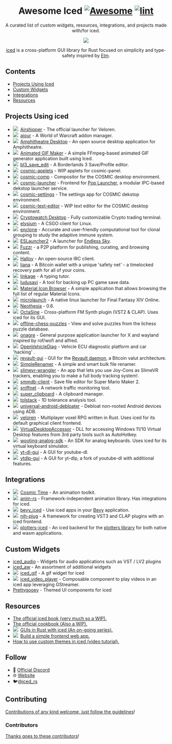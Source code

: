 <div align="center">

<!-- title -->

<!--lint ignore no-dead-urls-->

# Awesome Iced [![Awesome](https://awesome.re/badge.svg)](https://awesome.re) [![lint](https://github.com/emann/awesome-iced/actions/workflows/lint.yaml/badge.svg)](https://github.com/emann/awesome-iced/actions/workflows/lint.yaml)

<!-- subtitle -->

A curated list of custom widgets, resources, integrations, and projects made with/for iced.

<!-- image -->

<a href="https://github.com/iced-rs/iced" target="_blank" rel="noopener noreferrer">
  <img src="https://raw.githubusercontent.com/iced-rs/iced/8f14b448d263a2cfd03a998b1d54c21e33d58980/docs/logo.svg" />
</a>

<!-- description -->

[iced](https://github.com/iced-rs/iced) is a cross-platform GUI library for Rust focused on simplicity and type-safety inspired by [Elm](https://elm-lang.org/).

</div>

<!-- TOC -->

## Contents

- [Projects Using Iced](#example-projects)
- [Custom Widgets](#custom-widgets)
- [Integrations](#integrations)
- [Resources](#resources)

<!-- CONTENT -->

## Projects Using iced

- <img src="https://img.shields.io/badge/0.8-blue?logo=iced&style=plastic">&ensp;[Airshipper](https://github.com/veloren/Airshipper) - The official launcher for Veloren.
- <img src="https://img.shields.io/badge/0.3-blue?logo=iced&style=plastic">&ensp;[ajour](https://github.com/ajour/ajour) - A World of Warcraft addon manager.
- <img src="https://img.shields.io/badge/0.10-blue?logo=iced&style=plastic">&ensp;[Amphitheatre Desktop](https://github.com/amphitheatre-app/desktop) - An open source desktop application for Amphitheatre.
- <img src="https://img.shields.io/badge/0.10-blue?logo=iced&style=plastic">&ensp;[Animated GIF Maker](https://github.com/BB-301/rust-iced-gif-maker) - A simple FFmpeg-based animated GIF generator application built using Iced.
- <img src="https://img.shields.io/badge/0.3-blue?logo=iced&style=plastic">&ensp;[bl3_save_edit](https://github.com/ZakisM/bl3_save_edit) - A Borderlands 3 Save/Profile editor.
- <img src="https://img.shields.io/badge/0.6-blue?logo=iced&style=plastic">&ensp;[cosmic-applets](https://github.com/pop-os/cosmic-applets) - WIP applets for cosmic-panel.
- <img src="https://img.shields.io/badge/0.6-blue?logo=iced&style=plastic">&ensp;[cosmic-comp](https://github.com/pop-os/cosmic-comp) - Compositor for the COSMIC desktop environment.
- <img src="https://img.shields.io/badge/0.6-blue?logo=iced&style=plastic">&ensp;[cosmic-launcher](https://github.com/pop-os/cosmic-launcher) - Frontend for [Pop Launcher](https://github.com/pop-os/launcher), a modular IPC-based dekstop launcher service.
- <img src="https://img.shields.io/badge/0.6-blue?logo=iced&style=plastic">&ensp;[cosmic-settings](https://github.com/pop-os/cosmic-settings) - The settings app for COSMIC dekstop environment.
- <img src="https://img.shields.io/badge/0.6-blue?logo=iced&style=plastic">&ensp;[cosmic-text-editor](https://github.com/pop-os/cosmic-text-editor) - WIP text editor for the COSMIC desktop environment.
- <img src="https://img.shields.io/badge/master-blue?logo=iced&style=plastic">&ensp;[Cryptowatch Desktop](https://cryptowat.ch/apps/desktop) - Fully customizable Crypto trading terminal.
- <img src="https://img.shields.io/badge/0.8-blue?logo=iced&style=plastic">&ensp;[elysium](https://github.com/ka1mari/elysium) - A CSGO client for Linux.
- <img src="https://img.shields.io/badge/0.3-blue?logo=iced&style=plastic">&ensp;[enclone](https://github.com/10XGenomics/enclone) - Accurate and user-friendly computational tool for clonal grouping to study the adaptive immune system.
- <img src="https://img.shields.io/badge/0.4-blue?logo=iced&style=plastic">&ensp;[ESLauncher2](https://github.com/EndlessSkyCommunity/ESLauncher2) - A launcher for [Endless Sky](https://endless-sky.github.io/).
- <img src="https://img.shields.io/badge/0.4-blue?logo=iced&style=plastic">&ensp;[Fuzzr](https://github.com/FuzzrNet/Fuzzr) - a P2P platform for publishing, curating, and browsing content.
- <img src="https://img.shields.io/badge/master-blue?logo=iced&style=plastic">&ensp;[Halloy](https://github.com/squidowl/halloy) - An open-source IRC client.
- <img src="https://img.shields.io/badge/0.7-blue?logo=iced&style=plastic">&ensp;[liana](https://github.com/wizardsardine/liana) - A Bitcoin wallet with a unique 'safety net' - a timelocked recovery path for all of your coins.
- <img src="https://img.shields.io/badge/0.3-blue?logo=iced&style=plastic">&ensp;[linkage](https://github.com/linkage-rs/linkage) - A typing tutor.
- <img src="https://img.shields.io/badge/0.8-blue?logo=iced&style=plastic">&ensp;[ludusavi](https://github.com/mtkennerly/ludusavi) - A tool for backing up PC game save data.
- <img src="https://img.shields.io/badge/0.10-blue?logo=iced&style=plastic">&ensp;[Material Icon Browser](https://github.com/BB-301/iced-material-icon-browser) - A simple application that allows browsing the full list of regular Material Icons.
- <img src="https://img.shields.io/badge/0.3-blue?logo=iced&style=plastic">&ensp;[microlaunch](https://github.com/eorzeatools/microlaunch) - A native linux launcher for Final Fantasy XIV Online.
- <img src="https://img.shields.io/badge/0.6-blue?logo=iced&style=plastic">&ensp;[Neothesia](https://github.com/PolyMeilex/Neothesia) - 0.6.
- <img src="https://img.shields.io/badge/0.8-blue?logo=iced&style=plastic">&ensp;[OctaSine](https://github.com/greatest-ape/OctaSine) - Cross-platform FM Synth plugin (VST2 & CLAP). Uses iced for its GUI.
- <img src="https://img.shields.io/badge/0.8-blue?logo=iced&style=plastic">&ensp;[offline-chess-puzzles](https://github.com/brianch/offline-chess-puzzles) - View and solve puzzles from the lichess puzzle database.
- <img src="https://img.shields.io/badge/0.4-blue?logo=iced&style=plastic">&ensp;[onagre](https://github.com/oknozor/onagre) - General purpose application launcher for X and wayland inspired by rof/wofi and alfred.
- <img src="https://img.shields.io/badge/0.3-blue?logo=iced&style=plastic">&ensp;[OpenVehicleDiag](https://github.com/rnd-ash/OpenVehicleDiag) - Vehicle ECU diagnostic platform and car 'hacking' .
- <img src="https://img.shields.io/badge/0.4-blue?logo=iced&style=plastic">&ensp;[revault-gui](https://github.com/revault/revault-gui) - GUI for the [Revault daemon](https://github.com/revault/revaultd), a Bitcoin valut architecture.
- <img src="https://img.shields.io/badge/0.4-blue?logo=iced&style=plastic">&ensp;[SimpleRenamer](https://github.com/Inspirateur/SimpleRenamer) - A simple and smart bulk file renamer.
- <img src="https://img.shields.io/badge/0.8-blue?logo=iced&style=plastic">&ensp;[slimevr-wrangler](https://github.com/carl-anders/slimevr-wrangler) - An app that lets you use Joy-Cons as SlimeVR trackers, enabling you to make a full body tracking system!.
- <img src="https://img.shields.io/badge/0.3-blue?logo=iced&style=plastic">&ensp;[smmdb-client](https://github.com/Tarnadas/smmdb-client) - Save file editor for Super Mario Maker 2.
- <img src="https://img.shields.io/badge/0.8-blue?logo=iced&style=plastic">&ensp;[sniffnet](https://github.com/GyulyVGC/sniffnet) - A network traffic monitoring tool.
- <img src="https://img.shields.io/badge/0.8-blue?logo=iced&style=plastic">&ensp;[super_clipboard](https://github.com/SergioRibera/super_clipboard) - A clipboard manager.
- <img src="https://img.shields.io/badge/0.2-blue?logo=iced&style=plastic">&ensp;[tolstack](https://github.com/aevyrie/tolstack) - 1D tolerance analysis tool.
- <img src="https://img.shields.io/badge/0.8-blue?logo=iced&style=plastic">&ensp;[universal-android-debloater](https://github.com/0x192/universal-android-debloater) - Debloat non-rooted Android devices using ADB.
- <img src="https://img.shields.io/badge/0.4-blue?logo=iced&style=plastic">&ensp;[veloren](https://github.com/veloren/veloren) - Multiplayer voxel RPG written in Rust. Uses iced for its default graphical client frontend.
- <img src="https://img.shields.io/badge/0.8-blue?logo=iced&style=plastic">&ensp;[VirtualDesktopAccessor](https://github.com/Ciantic/VirtualDesktopAccessor) - DLL for accessing Windows 11/10 Virtual Desktop features from 3rd party tools such as AutoHotkey.
- <img src="https://img.shields.io/badge/0.3-blue?logo=iced&style=plastic">&ensp;[wooting-analog-sdk](https://github.com/WootingKb/wooting-analog-sdk) - An SDK for analog keyboards. Uses iced for its virtual keyboard simulator.
- <img src="https://img.shields.io/badge/0.7-blue?logo=iced&style=plastic">&ensp;[yt-dl-gui](https://github.com/hristogochev/youtube-dl-gui) - A GUI for youtube-dl.
- <img src="https://img.shields.io/badge/0.7-blue?logo=iced&style=plastic">&ensp;[ytdlp-gui](https://github.com/BKSalman/ytdlp-gui) - A GUI for yt-dlp, a fork of youtube-dl with additional features.

## Integrations

- <img src="https://img.shields.io/badge/0.9-blue?logo=iced&style=plastic">&ensp;[Cosmic Time](https://github.com/pop-os/cosmic-time) - An animation toolkit.
- <img src="https://img.shields.io/badge/0.3-blue?logo=iced&style=plastic">&ensp;[anim-rs](https://github.com/Joylei/anim-rs) - Framework-independent animation library. Has integrations for iced.
- <img src="https://img.shields.io/badge/0.7-blue?logo=iced&style=plastic">&ensp;[bevy_iced](https://github.com/tasgon/bevy_iced) - Use iced apps in your [Bevy](https://github.com/bevyengine/bevy/) application.
- <img src="https://img.shields.io/badge/0.4-blue?logo=iced&style=plastic">&ensp;[nih-plug](https://github.com/robbert-vdh/nih-plug) - A framework for creating VST3 and CLAP plugins with an iced frontend.
- <img src="https://img.shields.io/badge/0.8-blue?logo=iced&style=plastic">&ensp;[plotters-iced](https://github.com/Joylei/plotters-iced) - An iced backend for the [plotters library](https://github.com/plotters-rs/plotters) for both native and wasm applications.

## Custom Widgets

- [iced_audio](https://github.com/iced-rs/iced_audio) - Widgets for audio applications such as VST / LV2 plugins
- [iced_aw](https://github.com/iced-rs/iced_aw) - An assortment of additional widgets
- <img src="https://img.shields.io/badge/0.9-blue?logo=iced&style=plastic">&ensp;[iced_gif](https://github.com/tarkah/iced_gif) - A gif widget for iced
- <img src="https://img.shields.io/badge/0.3-blue?logo=iced&style=plastic">&ensp;[iced_video_player](https://github.com/jazzfool/iced_video_player) - Composable component to play videos in an iced app leveraging GStreamer.
- [Prettygooey](https://github.com/pieterdd/prettygooey) - Themed UI components for iced

## Resources

- [The official iced book (very much so a WIP).](https://book.iced.rs/)
- [The official cookbook (Also a WIP).](https://github.com/iced-rs/cookbook)
- <img src="https://img.shields.io/badge/0.4-blue?logo=iced&style=plastic">&ensp;[GUIs in Rust with iced (An on-going series).](https://nikolish.in/gs-with-iced-1)
- <img src="https://img.shields.io/badge/0.4-blue?logo=iced&style=plastic">&ensp;[Build a simple frontend web app.](https://blog.logrocket.com/iced-rs-tutorial-rust-frontend-web-app/)
- [How to use custom themes in iced (video tutorial).](https://www.youtube.com/watch?v=Bl02RY3FXJU)

<!-- END CONTENT -->

## Follow

- 🥶 [Official Discord](https://discord.gg/3xZJ65GAhd)
- 🌐 [Website](https://iced.rs/)
- 🐦[@iced_rs](https://twitter.com/iced_rs?lang=en)

## Contributing

[Contributions of any kind welcome, just follow the guidelines](contributing.md)!

### Contributors

[Thanks goes to these contributors](https://github.com/emann/awesome-iced/graphs/contributors)!
